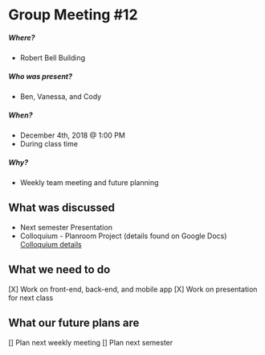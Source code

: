 # Group Meeting #12
##### Where?
* Robert Bell Building
##### Who was present?
* Ben, Vanessa, and Cody
##### When?
* December 4th, 2018 @ 1:00 PM
* During class time
##### Why?
* Weekly team meeting and future planning

## What was discussed
* Next semester Presentation 
* Colloquium - Planroom Project (details found on Google Docs)
[Colloquium details](https://docs.google.com/document/d/19V_oVq57zbx2RUjroK89Ok1RTQhPDSYNuMSrUVdH1W0/edit#heading=h.sxfl87rk9qvb)

## What we need to do
[X] Work on front-end, back-end, and mobile app
[X] Work on presentation for next class

## What our future plans are
[] Plan next weekly meeting 
[] Plan next semester 
